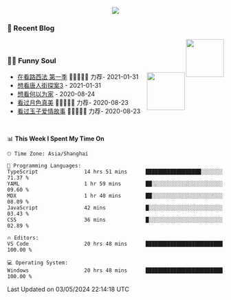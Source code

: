 <div align="center">
  <!-- dynamic typing effect 动态打字效果 -->
  <div>
    <img src="https://readme-typing-svg.demolab.com?font=Fira+Code&pause=10000&color=F76194&random=false&width=500&lines=You+make+your+own+opportunities.;Every+single+day+counts&center=true" />
  </div>
</div>

### 📃 Recent Blog
        
<img align="right" width="88" src="https://cdn.jsdelivr.net/gh/LJJbyZJU/LJJbyZJU/assets/images/astronaut.png" />
      
<!-- START_SECTION:blog -->

<!-- END_SECTION:blog -->
      
<!-- for beauty 留个空行好看点 -->
<div>&nbsp;</div>
      
### 🤾‍♂️ Funny Soul
      
<img align="right" width="88" src="https://cdn.jsdelivr.net/gh/sun0225SUN/sun0225SUN/assets/images/artist.png" />
      
<!-- START_SECTION:douban -->
* <a href='http://movie.douban.com/subject/26385614/' target='_blank'>在看路西法 第一季</a> 🌟🌟🌟🌟🌟 力荐- 2021-01-31
* <a href='http://movie.douban.com/subject/27619748/' target='_blank'>想看唐人街探案3</a> - 2021-01-31
* <a href='http://movie.douban.com/subject/30170448/' target='_blank'>想看何以为家</a> - 2020-08-24
* <a href='http://movie.douban.com/subject/26963810/' target='_blank'>看过月色真美</a> 🌟🌟🌟🌟🌟 力荐- 2020-08-23
* <a href='http://movie.douban.com/subject/25796222/' target='_blank'>看过玉子爱情故事</a> 🌟🌟🌟🌟🌟 力荐- 2020-08-23
<!-- END_SECTION:douban -->
      
<!-- for beauty 留个空行好看点 -->
<div>&nbsp;</div>

<!--START_SECTION:waka-->
📊 **This Week I Spent My Time On** 

```text
🕑︎ Time Zone: Asia/Shanghai

💬 Programming Languages: 
TypeScript               14 hrs 51 mins      ██████████████████░░░░░░░   71.37 % 
YAML                     1 hr 59 mins        ██░░░░░░░░░░░░░░░░░░░░░░░   09.60 % 
MDX                      1 hr 40 mins        ██░░░░░░░░░░░░░░░░░░░░░░░   08.09 % 
JavaScript               42 mins             █░░░░░░░░░░░░░░░░░░░░░░░░   03.43 % 
CSS                      36 mins             █░░░░░░░░░░░░░░░░░░░░░░░░   02.89 % 

🔥 Editors: 
VS Code                  20 hrs 48 mins      █████████████████████████   100.00 % 

💻 Operating System: 
Windows                  20 hrs 48 mins      █████████████████████████   100.00 % 
```


 Last Updated on 03/05/2024 22:14:18 UTC
<!--END_SECTION:waka-->
